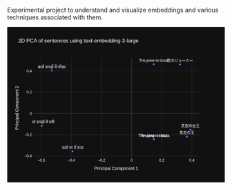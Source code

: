 Experimental project to understand and visualize embeddings and various techniques associated with them.

![Sample image](embedding.png "Sample image of embedding visualization")

